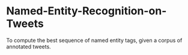 # Named-Entity-Recognition-on-Tweets
To compute the best sequence of named entity tags, given a corpus of annotated tweets.
